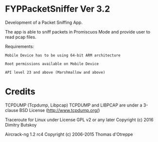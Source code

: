 # FYPPacketSniffer Ver 3.2

Development of a Packet Sniffing App.

The app is able to sniff packets in Promiscuos Mode and provide user to read pcap files.

Requirements:

    Mobile Device has to be using 64-bit ARM architecture
    
    Root permissions available on Mobile Device
    
    API level 23 and above (Marshmallow and above)

# Credits
TCPDUMP (Tcpdump, Libpcap) TCPDUMP and LIBPCAP are under a 3-clause BSD License
(http://www.tcpdump.org/)

Traceroute for Linux under License GPL v2 or any later
Copyright (c) 2016 Dimitry Butskoy

Aircrack-ng 1.2 rc4
Copyright (c) 2006-2015 Thomas d'Otreppe
